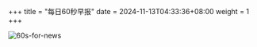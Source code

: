 +++
title = "每日60秒早报"
date = 2024-11-13T04:33:36+08:00
weight = 1
+++

![60s-for-news](/img/zaobao/zaobao.png "由 ALAPI 提供支持")
